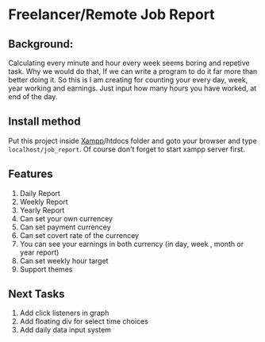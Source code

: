 # Freelancer/Remote Job Report
## Background:
Calculating every minute and hour every week seems boring and repetive task. Why we would do that, If we can write a program to do it far more than better doing it. So this is I am creating for counting your every day, week, year working and earnings. Just input how many hours you have worked, at end of the day.
## Install method
Put this project inside [Xampp](https://www.apachefriends.org/download.html)/htdocs folder and goto your browser and type `localhost/job_report`. Of course don't forget to start xampp server first.
## Features

 1. Daily Report
 2. Weekly Report
 3. Yearly Report
 4. Can set your own currencey
 5. Can set payment currencey
 6. Can set covert rate of the currencey
 7. You can see your earnings in both currency (in day, week , month or year report)
 8. Can set weekly hour target
 9. Support themes
## Next Tasks
 1. Add click listeners in graph
 2. Add floating div for select time choices
 3. Add daily data input system
